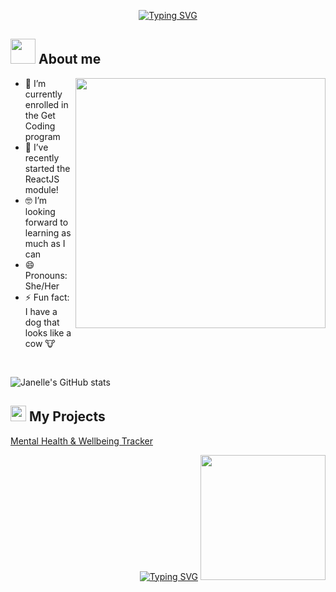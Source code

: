 
<p align="center">
<a href="https://git.io/typing-svg"><img src="https://readme-typing-svg.demolab.com?font=Fira+Code&weight=500&duration=4000&pause=1000&color=4483B1&random=false&width=435&lines=Hello+world%2C+I'm+Janelle+%E2%9C%A8" alt="Typing SVG" /></a>
</p>

	
## <picture><img src = "https://user-images.githubusercontent.com/64439609/213525571-a0b12213-7e89-48df-a45f-153c78f3cf5e.png" width =40px></picture> **About me**

<picture> <img align="right" src="https://mir-s3-cdn-cf.behance.net/project_modules/disp/601014116770475.6068beff4640a.gif" width = 400px></picture>


- 🔭 I’m currently enrolled in the Get Coding program
- 🌱 I’ve recently started the ReactJS module!
- 🤓 I’m looking forward to learning as much as I can
- 😄 Pronouns: She/Her
- ⚡ Fun fact: I have a dog that looks like a cow 🐮

<br>

![Janelle's GitHub stats](https://github-readme-stats.vercel.app/api?username=jlc758&show_icons=true&theme=catppuccin_mocha)

## <img src="https://media2.giphy.com/media/QssGEmpkyEOhBCb7e1/giphy.gif?cid=ecf05e47a0n3gi1bfqntqmob8g9aid1oyj2wr3ds3mg700bl&rid=giphy.gif" width ="25"><b> My Projects</b>

<a href="https://jlc758.github.io/Get-Coding-Module-1/">Mental Health & Wellbeing Tracker</a>

<p align="right">
<a href="https://git.io/typing-svg"><img src="https://readme-typing-svg.demolab.com?font=Fira+Code&weight=500&size=15&duration=6000&pause=1000&color=4A1977E6&random=false&width=435&lines=More+to+come..+stay+tuned!" alt="Typing SVG" /></a>

<img width=200px src="https://user-images.githubusercontent.com/74038190/219923809-b86dc415-a0c2-4a38-bc88-ad6cf06395a8.gif" width="500">

</p>
